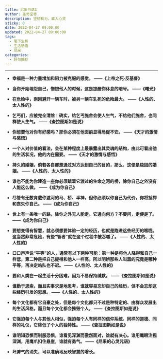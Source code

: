 ```yaml
---
title: 尼采节选1
author: 圣奇宝枣
description: 坚韧有力，直入心灵
sticky: 0
date: 2022-04-27 09:00:00
updated: 2022-04-27 09:00:00
tags:
  - 笔下生辉
  - 生活感悟
  - 尼采
categories:
  - 好句摘抄
---
```


---

- **幸福是一种力量增加和阻力被克服的感觉。 ——《上帝之死·反基督》**

- **当你开始埋怨自己，憎恨他人的时候，这是提醒你休息的暗号。 ——《曙光》**

- **在危险中，刚刚避开一辆车时，被另一辆车轧死的危险最大。 ——《人性的、太人性的》**

- **乞丐们，应被完全清除！确实，给乞丐施舍会使人生气，不给他们施舍，也同样使人生气。 ——《查拉图斯如是说》**

- **你想要他对你有好感吗？那你必须在他面前显得局促不安。 ——《天才的激情与感悟》**

- **一个人对价值的看法，会在某种程度上最暴露出其灵魂的结构，由此可看出他的生活状况，他的内在需要。 ——《天才的激情与感悟》**

- **持久的婚姻，倘若各自都想通过对方达到自己的目的，那么，这便是稳固的婚姻。 ——《人性的、太人性的》**

- **谁也不能为你建造一座你必须踏着它渡过的生命之河的桥，除你自己之外没有人能这么做。 ——《成为你自己》**

- **尽管有无数肯载你渡河的马、桥、半神，但你必须以你自己为代价，你将抵押和丧失你自己。 ——《成为你自己》**

- **世上有一条唯一的路，除你之外无人能走。它通向何方？不要问，走便是了。 ——《成为你自己》**

- **要想变得有智慧，就必须想要体验一定的经历，也就是跑进这些经历的喉咙。这当然非常危险，有些“智者”就在这个过程中被吞噬了。 ——《人性的、太人性的》**

- **口口声声说“平等”的人，通常有以下两种可能：第一种是将他人降得和自己一样低，第二种是把自己提得和他人一样高。所以明辨那些人叫嚣的究竟是哪种平等，再决定站队也不迟。 ——《人性的、太人性的》**

- **要和人类在一起生活十分困难，因为不易保持缄默。 ——《查拉图斯如是说》**

- **谁勤于思索，而且实事求是地思考，谁就容易忘却自己的经历，但不会忘却这些经历引发的思想。 ——《人性的、太人性的》**

- **每个文化都有它自豪之处，但是每个文化都只不过是种特定的、由群众发展出的生活风格，而且每个文化都会摧毁个人。 ——《查拉图斯如是说》**

- **它强迫每个人与其他人相似，强迫每个人有同样的信仰系统、同样的道德、同样的礼仪，它降低了个人的独特性。 ——《查拉图斯如是说》**

- **谁明知恐惧而制服恐惧，谁看见深渊而傲然面对，谁就有决心。谁用鹰眼注视深渊，用鹰爪扣住悬崖，谁就有勇气。 ——《尼采的心灵咒语》**

- **坏脾气的消失，可以准确地反映智慧的增长。**
